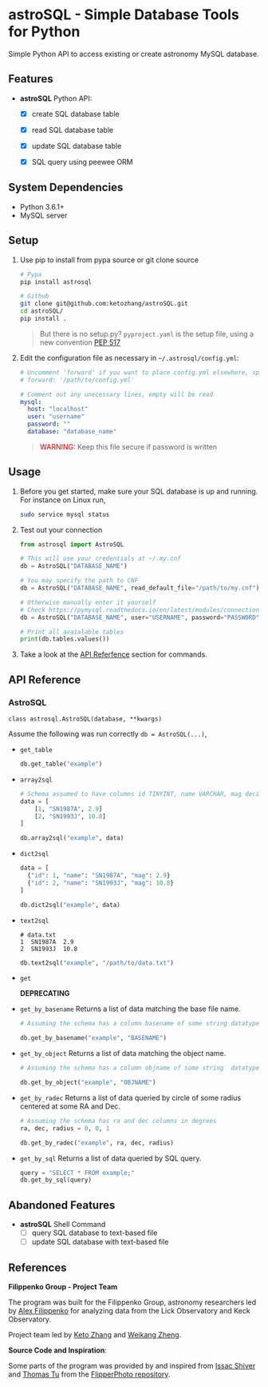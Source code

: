 # astroSQL - Simple Database Tools for Python

Simple Python API to access existing or create astronomy MySQL database.

## Features

- **astroSQL** Python API:
  - [x] create SQL database table
  - [x] read SQL database table
  - [x] update SQL database table
  - [x] SQL query using peewee ORM


## System Dependencies

- Python 3.6.1+
- MySQL server

## Setup

1. Use pip to install from pypa source or git clone source

   ```sh
   # Pypa
   pip install astrosql
   ```

   ```sh
   # Github
   git clone git@github.com:ketozhang/astroSQL.git
   cd astroSQL/
   pip install .
   ```

   > But there is no setup.py?
   > `pyproject.yaml` is the setup file, using a new convention [PEP 517](https://www.python.org/dev/peps/pep-0517/)

2. Edit the configuration file as necessary in `~/.astrosql/config.yml`:

   <!-- $ ls $(python -c "import site; print(site.getsitepackages()[0])")/astrosql -->

   ```yml
   # Uncomment 'forward' if you want to place config.yml elsewhere, specify the file path (maybe `~/.astrosql/config.yml` ?)
   # forward: '/path/to/config.yml'

   # Comment out any unecessary lines, empty will be read
   mysql:
     host: "localhost"
     user: "username"
     password: ""
     database: "database_name"
   ```


    > <span style="color:rgb(200,0,0)">WARNING:</span> Keep this file secure if password is written

## Usage

1. Before you get started, make sure your SQL database is up and running.
  For instance on Linux run,

    ```sh
    sudo service mysql status
    ```

2. Test out your connection

    ```python
    from astrosql import AstroSQL

    # This will use your credentials at ~/.my.cnf
    db = AstroSQL("DATABASE_NAME")

    # You may specify the path to CNF
    db = AstroSQL("DATABASE_NAME", read_default_file="/path/to/my.cnf")

    # Otherwise manually enter it yourself
    # Check https://pymysql.readthedocs.io/en/latest/modules/connections.html for more options
    db = AstroSQL("DATABASE_NAME", user="USERNAME", password="PASSWORD", host="localhost")

    # Print all avaialable tables
    print(db.tables.values())
    ```
3. Take a look at the [API Referfence](#api_reference) section for commands.

## API Reference

### AstroSQL
```
class astrosql.AstroSQL(database, **kwargs)
```

Assume the following was run correctly `db = AstroSQL(...)`,

* `get_table`

  ```python
  db.get_table("example")
  ```
* `array2sql`

  ```python
  # Schema assumed to have columns id TINYINT, name VARCHAR, mag decimal(3, 10)
  data = [
      [1, "SN1987A", 2.9]
      [2, "SN1993J", 10.8]
  ]

  db.array2sql("example", data)

  ```
* `dict2sql`

  ```python
  data = [
    {"id": 1, "name": "SN1987A", "mag": 2.9}
    {"id": 2, "name": "SN1993J", "mag": 10.8}
  ]

  db.dict2sql("example", data)
  ```
* `text2sql`

  ```
  # data.txt
  1  SN1987A  2.9
  2  SN1993J  10.8
  ```

  ```python
  db.text2sql("example", "/path/to/data.txt")
  ```
* `get`

  **DEPRECATING**

* `get_by_basename`
  Returns a list of data matching the base file name.

  ```python
  # Assuming the schema has a column basename of some string datatype

  db.get_by_basename("example", "BASENAME")
  ```

* `get_by_object`
  Returns a list of data matching the object name.

  ```python
  # Assuming the schema has a column objname of some string  datatype

  db.get_by_object("example", "OBJNAME")
  ```
* `get_by_radec`
  Returns a list of data queried by circle of some radius centered at some RA and Dec.

  ```python
  # Assuming the schema has ra and dec columns in degrees
  ra, dec, radius = 0, 0, 1

  db.get_by_radec("example", ra, dec, radius)
  ```
* `get_by_sql`
  Returns a list of data queried by SQL query.

  ```python
  query = "SELECT * FROM example;"
  db.get_by_sql(query)
  ```

## Abandoned Features
- **astroSQL** Shell Command
  - [ ] query SQL database to text-based file
  - [ ] update SQL database with text-based file

## References

**Filippenko Group - Project Team**

The program was built for the Filippenko Group, astronomy researchers led by [Alex Filippenko](https://astro.berkeley.edu/faculty-profile/alex-filippenko) for analyzing data from the Lick Observatory and Keck Observatory.

Project team led by [Keto Zhang](https://github.com/ketozhang) and [Weikang Zheng](https://astro.berkeley.edu/researcher-profile/2358133-weikang-zheng).

**Source Code and Inspiration**:

Some parts of the program was provided by and inspired from [Issac Shiver](https://github.com/ishivvers) and [Thomas Tu](https://github.com/thomastu) from the [FlipperPhoto repository](https://github.com/ketozhang/FlipperPhoto/tree/master/flipp/libs).
